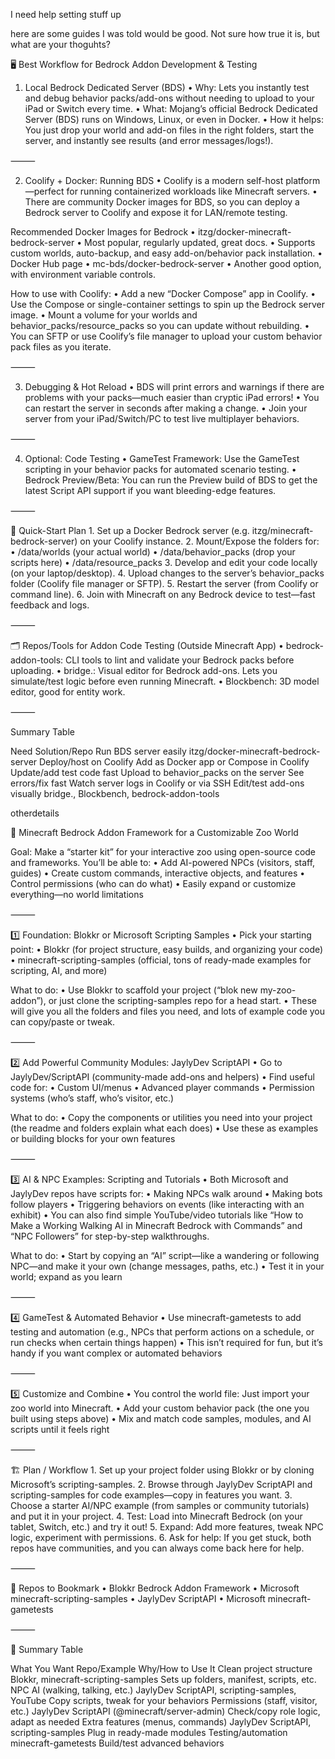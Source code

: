 I need help setting stuff up

here are some guides I was told would be good. Not sure how true it is, but what are your thoguhts?

🖥️ Best Workflow for Bedrock Addon Development & Testing

1. Local Bedrock Dedicated Server (BDS)
	•	Why: Lets you instantly test and debug behavior packs/add-ons without needing to upload to your iPad or Switch every time.
	•	What: Mojang’s official Bedrock Dedicated Server (BDS) runs on Windows, Linux, or even in Docker.
	•	How it helps: You just drop your world and add-on files in the right folders, start the server, and instantly see results (and error messages/logs!).

⸻

2. Coolify + Docker: Running BDS
	•	Coolify is a modern self-host platform—perfect for running containerized workloads like Minecraft servers.
	•	There are community Docker images for BDS, so you can deploy a Bedrock server to Coolify and expose it for LAN/remote testing.

Recommended Docker Images for Bedrock
	•	itzg/docker-minecraft-bedrock-server
	•	Most popular, regularly updated, great docs.
	•	Supports custom worlds, auto-backup, and easy add-on/behavior pack installation.
	•	Docker Hub page
	•	mc-bds/docker-bedrock-server
	•	Another good option, with environment variable controls.

How to use with Coolify:
	•	Add a new “Docker Compose” app in Coolify.
	•	Use the Compose or single-container settings to spin up the Bedrock server image.
	•	Mount a volume for your worlds and behavior_packs/resource_packs so you can update without rebuilding.
	•	You can SFTP or use Coolify’s file manager to upload your custom behavior pack files as you iterate.

⸻

3. Debugging & Hot Reload
	•	BDS will print errors and warnings if there are problems with your packs—much easier than cryptic iPad errors!
	•	You can restart the server in seconds after making a change.
	•	Join your server from your iPad/Switch/PC to test live multiplayer behaviors.

⸻

4. Optional: Code Testing
	•	GameTest Framework: Use the GameTest scripting in your behavior packs for automated scenario testing.
	•	Bedrock Preview/Beta: You can run the Preview build of BDS to get the latest Script API support if you want bleeding-edge features.

⸻

🚀 Quick-Start Plan
	1.	Set up a Docker Bedrock server (e.g. itzg/minecraft-bedrock-server) on your Coolify instance.
	2.	Mount/Expose the folders for:
	•	/data/worlds (your actual world)
	•	/data/behavior_packs (drop your scripts here)
	•	/data/resource_packs
	3.	Develop and edit your code locally (on your laptop/desktop).
	4.	Upload changes to the server’s behavior_packs folder (Coolify file manager or SFTP).
	5.	Restart the server (from Coolify or command line).
	6.	Join with Minecraft on any Bedrock device to test—fast feedback and logs.

⸻

🗂️ Repos/Tools for Addon Code Testing (Outside Minecraft App)
	•	bedrock-addon-tools: CLI tools to lint and validate your Bedrock packs before uploading.
	•	bridge.: Visual editor for Bedrock add-ons. Lets you simulate/test logic before even running Minecraft.
	•	Blockbench: 3D model editor, good for entity work.

⸻

Summary Table

Need	Solution/Repo
Run BDS server easily	itzg/docker-minecraft-bedrock-server
Deploy/host on Coolify	Add as Docker app or Compose in Coolify
Update/add test code fast	Upload to behavior_packs on the server
See errors/fix fast	Watch server logs in Coolify or via SSH
Edit/test add-ons visually	bridge., Blockbench, bedrock-addon-tools


otherdetails


🦁 Minecraft Bedrock Addon Framework for a Customizable Zoo World

Goal:
Make a “starter kit” for your interactive zoo using open-source code and frameworks.
You’ll be able to:
	•	Add AI-powered NPCs (visitors, staff, guides)
	•	Create custom commands, interactive objects, and features
	•	Control permissions (who can do what)
	•	Easily expand or customize everything—no world limitations

⸻

1️⃣ Foundation: Blokkr or Microsoft Scripting Samples
	•	Pick your starting point:
	•	Blokkr (for project structure, easy builds, and organizing your code)
	•	minecraft-scripting-samples (official, tons of ready-made examples for scripting, AI, and more)

What to do:
	•	Use Blokkr to scaffold your project (“blok new my-zoo-addon”), or just clone the scripting-samples repo for a head start.
	•	These will give you all the folders and files you need, and lots of example code you can copy/paste or tweak.

⸻

2️⃣ Add Powerful Community Modules: JaylyDev ScriptAPI
	•	Go to JaylyDev/ScriptAPI (community-made add-ons and helpers)
	•	Find useful code for:
	•	Custom UI/menus
	•	Advanced player commands
	•	Permission systems (who’s staff, who’s visitor, etc.)

What to do:
	•	Copy the components or utilities you need into your project (the readme and folders explain what each does)
	•	Use these as examples or building blocks for your own features

⸻

3️⃣ AI & NPC Examples: Scripting and Tutorials
	•	Both Microsoft and JaylyDev repos have scripts for:
	•	Making NPCs walk around
	•	Making bots follow players
	•	Triggering behaviors on events (like interacting with an exhibit)
	•	You can also find simple YouTube/video tutorials like “How to Make a Working Walking AI in Minecraft Bedrock with Commands” and “NPC Followers” for step-by-step walkthroughs.

What to do:
	•	Start by copying an “AI” script—like a wandering or following NPC—and make it your own (change messages, paths, etc.)
	•	Test it in your world; expand as you learn

⸻

4️⃣ GameTest & Automated Behavior
	•	Use minecraft-gametests to add testing and automation (e.g., NPCs that perform actions on a schedule, or run checks when certain things happen)
	•	This isn’t required for fun, but it’s handy if you want complex or automated behaviors

⸻

5️⃣ Customize and Combine
	•	You control the world file:
Just import your zoo world into Minecraft.
	•	Add your custom behavior pack (the one you built using steps above)
	•	Mix and match code samples, modules, and AI scripts until it feels right

⸻

🏗️ Plan / Workflow
	1.	Set up your project folder using Blokkr or by cloning Microsoft’s scripting-samples.
	2.	Browse through JaylyDev ScriptAPI and scripting-samples for code examples—copy in features you want.
	3.	Choose a starter AI/NPC example (from samples or community tutorials) and put it in your project.
	4.	Test: Load into Minecraft Bedrock (on your tablet, Switch, etc.) and try it out!
	5.	Expand: Add more features, tweak NPC logic, experiment with permissions.
	6.	Ask for help: If you get stuck, both repos have communities, and you can always come back here for help.

⸻

🔗 Repos to Bookmark
	•	Blokkr Bedrock Addon Framework
	•	Microsoft minecraft-scripting-samples
	•	JaylyDev ScriptAPI
	•	Microsoft minecraft-gametests

⸻

🧩 Summary Table

What You Want	Repo/Example	Why/How to Use It
Clean project structure	Blokkr, minecraft-scripting-samples	Sets up folders, manifest, scripts, etc.
NPC AI (walking, talking, etc.)	JaylyDev ScriptAPI, scripting-samples, YouTube	Copy scripts, tweak for your behaviors
Permissions (staff, visitor, etc.)	JaylyDev ScriptAPI (@minecraft/server-admin)	Check/copy role logic, adapt as needed
Extra features (menus, commands)	JaylyDev ScriptAPI, scripting-samples	Plug in ready-made modules
Testing/automation	minecraft-gametests	Build/test advanced behaviors
